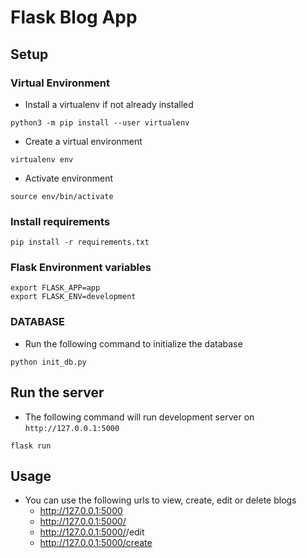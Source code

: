 # Flask Blog App

## Setup

### Virtual Environment
- Install a virtualenv if not already installed
```shell
python3 -m pip install --user virtualenv
```
- Create a virtual environment
```shell
virtualenv env
```
- Activate environment
```shell
source env/bin/activate
```

### Install requirements
```shell
pip install -r requirements.txt
```

### Flask Environment variables
```shell
export FLASK_APP=app
export FLASK_ENV=development
```
### DATABASE
- Run the following command to initialize the database
```shell
python init_db.py
```
## Run the server
- The following command will run development server on `http://127.0.0.1:5000`
```shell
flask run
```

## Usage  

* You can use the following urls to view, create, edit or delete blogs
    * http://127.0.0.1:5000
    * http://127.0.0.1:5000/<id>
    * http://127.0.0.1:5000/<id>/edit
    * http://127.0.0.1:5000/create
    
